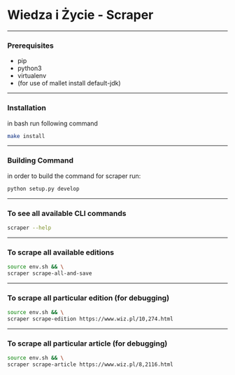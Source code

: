 
# Wiedza i Życie - Scraper
___________________________

### Prerequisites

* pip
* python3
* virtualenv
* (for use of mallet install default-jdk)
___________________________

### Installation

in bash run following command

```bash
make install
```
___________________________

### Building Command

in order to build the command for scraper run:

```bash
python setup.py develop
```
___________________________

### To see all available CLI commands


```bash
scraper --help
```
___________________________

### To scrape all available editions

```bash
source env.sh && \
scraper scrape-all-and-save
```
___________________________

### To scrape all particular edition (for debugging)

```bash
source env.sh && \
scraper scrape-edition https://www.wiz.pl/10,274.html
```
___________________________

### To scrape all particular article (for debugging)

```bash
source env.sh && \
scraper scrape-article https://www.wiz.pl/8,2116.html
```
